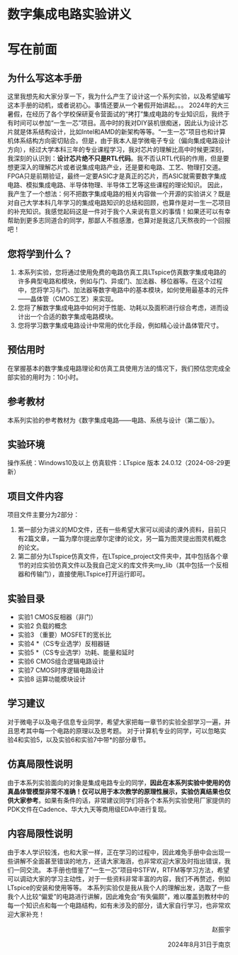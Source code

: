 # 数字集成电路实验讲义
# 写在前面
## 为什么写这本手册
这里我想先和大家分享一下，我为什么产生了设计这一个系列实验，以及希望编写这本手册的动机，或者说初心。事情还要从一个暑假开始讲起。。。
2024年的大三暑假，在经历了各个学校保研夏令营面试的“拷打”集成电路的专业知识后，我终于有时间可以参加“一生一芯”项目。高中时的我对DIY装机很痴迷，因此认为设计芯片就是体系结构设计，比如Intel和AMD的新架构等等。“一生一芯”项目也和计算机体系结构方向密切贴合。但是，由于我本人是学微电子专业（偏向集成电路设计方向），经过大学本科三年的专业课程学习，我对芯片的理解比高中时候更深刻，我深刻的认识到：**设计芯片绝不只是RTL代码**。我不否认RTL代码的作用，但是要想更深入的理解芯片或者说集成电路产业，还是要和电路、工艺、物理打交道。FPGA只是前期验证，最终一定要ASIC才是真正的芯片，而ASIC就需要数字集成电路、模拟集成电路、半导体物理、半导体工艺等这些课程的理论知识。
因此，我产生了一个想法：何不把数字集成电路的相关内容做一个开源的实验讲义？既是对自己大学本科几年学习的集成电路知识的总结和回顾，也算作是对一生一芯项目的补充知识。我感觉起码这是一件对于我个人来说有意义的事情！如果还可以有幸帮助到更多志同道合的同学，那鄙人不胜感激，也算对是我这几天熬夜的一个回报吧！
## 您将学到什么？
1. 本系列实验，您将通过使用免费的电路仿真工具LTspice仿真数字集成电路的许多典型电路和模块，例如与门、异或门、加法器、移位器等。在这个过程中，您将学习与门、加法器等数字电路中的基本模块，如何使用最基本的元件——晶体管（CMOS工艺）来实现。
2. 您将了解数字集成电路中如何对于性能、功耗以及面积进行综合考虑，进而设计出一个合适的数字集成电路模块。
3. 您将学习数字集成电路设计中常用的优化手段，例如精心设计晶体管尺寸。
## 预估用时
在掌握基本的数字集成电路理论和仿真工具使用方法的情况下，我们预估您完成全部实验的用时为：10小时。
## 参考教材
本系列实验的参考教材为《数字集成电路——电路、系统与设计（第二版）》。

## 实验环境
操作系统：Windows10及以上
仿真软件：LTspice 版本 24.0.12（2024-08-29更新）
## 项目文件内容
项目文件主要分为2部分：
1. 第一部分为讲义的MD文件，还有一些希望大家可以阅读的课外资料，目前只有2篇文章，一篇为摩尔提出摩尔定律的论文，另一篇为图灵提出图灵机概念的论文。
2. 第二部分为LTspice仿真文件，在LTspice_project文件夹中，其中包括各个章节的对应实验仿真文件以及我自己定义的库文件夹my_lib（其中包括一个反相器和传输门），直接使用LTspice打开运行即可。
## 实验目录
+ 实验1 CMOS反相器（非门）
+ 实验2 负载的概念
+ 实验3 （重要）MOSFET的宽长比
+ 实验4 *（CS专业选学）反相器链
+ 实验5 *（CS专业选学）功耗、能量和延时
+ 实验6 CMOS组合逻辑电路设计
+ 实验7 CMOS时序逻辑电路设计
+ 实验8 运算功能模块设计
## 学习建议
对于微电子以及电子信息专业同学，希望大家把每一章节的实验全部学习一遍，并且思考其中每一个电路的原理以及思考题。
对于计算机专业的同学，可以忽略实验4和实验5，以及实验6和实验7中带*的部分章节。
## 仿真局限性说明
由于本系列实验面向的对象是集成电路专业的同学，**因此在本系列实验中使用的仿真晶体管模型非常不准确！仅可以用于本次教学的原理性展示，实验仿真结果也仅供大家参考**。如果有条件的话，非常建议同学们将各个本系列实验使用厂家提供的PDK文件在Cadence、华大九天等商用级EDA中进行复现。
## 内容局限性说明
由于本人学识较浅，也和大家一样，正在学习的过程中，因此难免手册中会出现一些讲解不全面甚至错误的地方，还请大家海涵，也非常欢迎大家及时指出错误，我们一同交流。
本手册也借鉴了“一生一芯”项目中STFW，RTFM等学习方法，希望可以调动大家的学习主动性，对于一些资料非常丰富的内容，我们不再赘述，例如LTspice的安装和使用等等。
本系列实验仅是我从我个人的理解出发，选取了一些我个人比较“偏爱”的电路进行讲解，因此难免会“有失偏颇”，难以覆盖到教材中的每一个知识点和每一个电路结构，如有未涉及的部分，请大家自行学习，也非常欢迎大家补充！
<p align="right">赵振宇</p>
<p align="right">2024年8月31日于南京</p>
